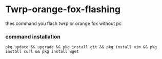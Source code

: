 # Twrp-orange-fox-flashing
thes command you flash twrp or orange fox without pc
### command installation 
```
pkg update && upgrade && pkg install git && pkg install vim && pkg install curl && pkg install wget
```
